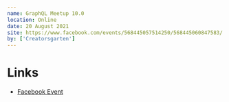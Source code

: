 ```yaml
---
name: GraphQL Meetup 10.0
location: Online
date: 20 August 2021
site: https://www.facebook.com/events/568445057514250/568445060847583/
by: ['Creatorsgarten']
---
```


# Links

- [Facebook Event](https://www.facebook.com/events/568445057514250/568445060847583/)
